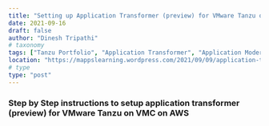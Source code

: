 ```yaml
---
title: "Setting up Application Transformer (preview) for VMware Tanzu on VMC on AWS"
date: 2021-09-16
draft: false
author: "Dinesh Tripathi"
# taxonomy
tags: ["Tanzu Portfolio", "Application Transformer", "Application Modernization"]
location: "https://mappslearning.wordpress.com/2021/09/09/application-transformer-for-vmware-tanzu-on-vmc-on-aws/"
# type
type: "post"
---
```


### Step by Step instructions to setup application transformer (preview) for VMware Tanzu on VMC on AWS
